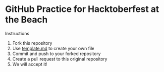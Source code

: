 # GitHub Practice for Hacktoberfest at the Beach

Instructions
1. Fork this repository
2. Use [template.md](template.md) to create your own file 
3. Commit and push to your forked repository
4. Create a pull request to this original repository
5. We will accept it!
